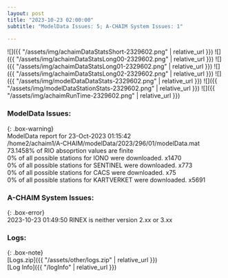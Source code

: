 ```yaml
---
layout: post
title: "2023-10-23 02:00:00"
subtitle: "ModelData Issues: 5; A-CHAIM System Issues: 1"

---
```


![]({{ "/assets/img/achaimDataStatsShort-2329602.png" | relative_url }})
![]({{ "/assets/img/achaimDataStatsLong00-2329602.png" | relative_url }})
![]({{ "/assets/img/achaimDataStatsLong01-2329602.png" | relative_url }})
![]({{ "/assets/img/achaimDataStatsLong02-2329602.png" | relative_url }})
![]({{ "/assets/img/modelDataDataStats-2329602.png" | relative_url }})
![]({{ "/assets/img/modelDataStationStats-2329602.png" | relative_url }})
![]({{ "/assets/img/achaimRunTime-2329602.png" | relative_url }})


### ModelData Issues:  
  
{: .box-warning}  
 ModelData report for 23-Oct-2023 01:15:42   
 /home2/achaim1/A-CHAIM/modelData/2023/296/01/modelData.mat   
 73.1458% of RIO absoprtion values are finite   
 0% of all possible stations for IONO were downloaded. x1470   
 0% of all possible stations for SENTINEL were downloaded. x773   
 0% of all possible stations for CACS were downloaded. x75   
 0% of all possible stations for KARTVERKET were downloaded. x5691   
  
### A-CHAIM System Issues:  
  
{: .box-error}  
2023-10-23 01:49:50 RINEX is neither version 2.xx or 3.xx  

### Logs:  
  
{: .box-note}  
[Logs.zip]({{ "/assets/other/logs.zip" | relative_url }})  
[Log Info]({{ "/logInfo" | relative_url }})  
